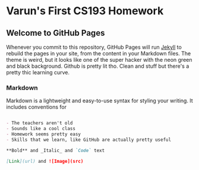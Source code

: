 # Varun's First CS193 Homework

## Welcome to GitHub Pages

Whenever you commit to this repository, GitHub Pages will run [Jekyll](https://jekyllrb.com/) to rebuild the pages in your site, from the content in your Markdown files. The theme is weird, but it looks like one of the super hacker with the neon green and black background. 
Github is pretty lit tho. Clean and stuff but there's a pretty thic learning curve. 
### Markdown

Markdown is a lightweight and easy-to-use syntax for styling your writing. It includes conventions for

```markdown

- The teachers aren't old
- Sounds like a cool class
- Homework seems pretty easy
- Skills that we learn, like GitHub are actually pretty useful

**Bold** and _Italic_ and `Code` text

[Link](url) and ![Image](src)
```
